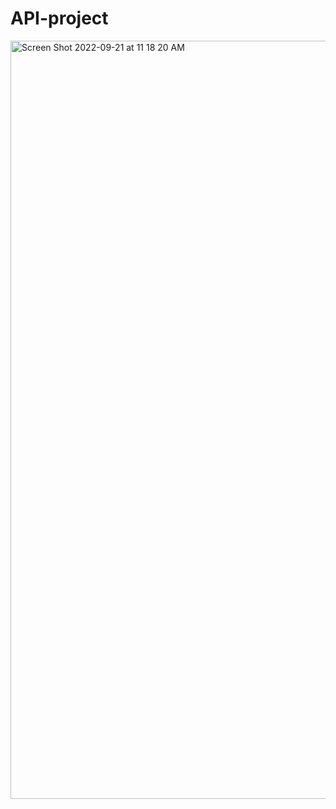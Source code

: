 # API-project
<img width="1213" alt="Screen Shot 2022-09-21 at 11 18 20 AM" src="https://user-images.githubusercontent.com/101982618/191580803-0dbbcb5e-4fdb-4792-b3e5-7686b74a2a50.png">
